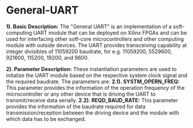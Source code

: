 # General-UART
**1). Basic Description:** The "General UART" is an implementation of a soft-computing UART module that can be deployed on Xilinx FPGAs and can be used for interfacing other sotf-core microcontrollers and other computing module with outside devices. The UART provides transceiving capability at integer divisibles of 11059200 baudrate, for e.g. 11059200, 5529600, 921600, 115200, 19200, and 9600.

**2). Parameter Description:** These instantiation parameters are used to initalize the UART module based on the respective system clock signal and the required baudrate. The parameters are:
**2.1). SYSTM_OPERN_FREQ:** This parameter provides the information of the operation frequency of the microcontroller or any other device that is driving the UART to transmit/receive data serially.
**2.2). REQD_BAUD_RATE:** This parameter provides the information of the baudrate required for data transmission/reception between the driving device and the module with which data has to be exchanged.
